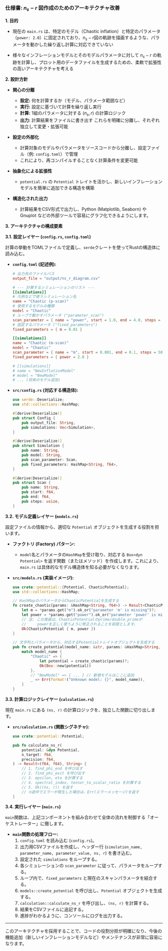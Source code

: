 ### **仕様書: $n_s-r$ 図作成のためのアーキテクチャ改善**

**1. 目的**

- 現在の `main.rs` は、特定のモデル（Chaotic inflation）と特定のパラメータ（`power: 2.0`）に固定されており、$n_s-r$図の軌跡を描画するような、パラメータを動かした繰り返し計算に対応できていない

- 様々なインフレーションモデルとそのモデルパラメータに対して $n_s-r$ の軌跡を計算し、プロット用のデータファイルを生成するための、柔軟で拡張性の高いアーキテクチャを考える

**2. 設計方針**

- **関心の分離**
    - **設定:** 何を計算するか（モデル、パラメータ範囲など）
    - **実行:** 設定に基づいて計算を繰り返し実行
    - **計算:** 1組のパラメータに対する $(n_s, r)$ の計算ロジック
    - **出力:** 計算結果をファイルに書き出す
    これらを明確に分離し、それぞれ独立して変更・拡張可能

- **設定の外部化**
    - 計算対象のモデルやパラメータをソースコードから分離し、設定ファイル（例: `config.toml`）で管理
    - これにより、再コンパイルすることなく計算条件を変更可能

- **抽象化による拡張性**
    - `potential.rs` の `Potential` トレイトを活かし、新しいインフレーションモデルを簡単に追加できる構造を構築

- **構造化された出力**
    - 計算結果をCSV形式で出力し、Python (Matplotlib, Seaborn) や Gnuplot などの外部ツールで容易にグラフ化できるようにします。

**3. アーキテクチャの構成要素**

**3.1. 設定レイヤー (`config.rs`, `config.toml`)**

計算の挙動をTOMLファイルで定義し、`serde`クレートを使ってRustの構造体に読み込む。

-   **`config.toml` (記述例):**
    ```toml
    # 出力先のファイルパス
    output_file = "output/ns_r_diagram.csv"

    # --- 計算するシミュレーションのリスト ---
    [[simulations]]
    # 凡例などで使うシミュレーション名
    name = "Chaotic (p-scan)"
    # 使用するモデルの種類
    model = "Chaotic"
    # ループで動かすパラメータ ("parameter_scan")
    scan_parameter = { name = "power", start = 1.0, end = 4.0, steps = 50 }
    # 固定するパラメータ ("fixed_parameters")
    fixed_parameters = { m = 0.01 }

    [[simulations]]
    name = "Chaotic (m-scan)"
    model = "Chaotic"
    scan_parameter = { name = "m", start = 0.001, end = 0.1, steps = 50 }
    fixed_parameters = { power = 2.0 }

    # [[simulations]]
    # name = "NewInflationModel"
    # model = "NewModel"
    # ... (将来のモデル追加)
    ```

-   **`src/config.rs` (対応する構造体):**
    ```rust
    use serde::Deserialize;
    use std::collections::HashMap;

    #[derive(Deserialize)]
    pub struct Config {
        pub output_file: String,
        pub simulations: Vec<Simulation>,
    }

    #[derive(Deserialize)]
    pub struct Simulation {
        pub name: String,
        pub model: String,
        pub scan_parameter: Scan,
        pub fixed_parameters: HashMap<String, f64>,
    }

    #[derive(Deserialize)]
    pub struct Scan {
        pub name: String,
        pub start: f64,
        pub end: f64,
        pub steps: usize,
    }
    ```

**3.2. モデル定義レイヤー (`models.rs`)**

設定ファイルの情報から、適切な `Potential` オブジェクトを生成する役割を担います。

-   **ファクトリ (Factory) パターン:**
    -   `model`名とパラメータの`HashMap`を受け取り、対応する `Box<dyn Potential>` を返す関数（またはメソッド）を作成します。これにより、`main.rs` は具体的なモデル構造体を知る必要がなくなります。

-   **`src/models.rs` (実装イメージ):**
    ```rust
    use crate::potential::{Potential, ChaoticPotential};
    use std::collections::HashMap;

    // HashMapのパラメータからChaoticPotentialを生成する
    fn create_chaotic(params: &HashMap<String, f64>) -> Result<ChaoticPotential, String> {
        let m = *params.get("m").ok_or("parameter 'm' is missing")?;
        let power = *params.get("power").ok_or("parameter 'power' is missing")?;
        // 注: この実装は、ChaoticPotentialのprime/double_primeが
        //     powerを正しく使うように修正されることを前提とします。
        Ok(ChaoticPotential { m, power })
    }

    // 文字列とパラメータから、対応するPotentialトレイトオブジェクトを生成する
    pub fn create_potential(model_name: &str, params: &HashMap<String, f64>) -> Result<Box<dyn Potential>, String> {
        match model_name {
            "Chaotic" => {
                let potential = create_chaotic(params)?;
                Ok(Box::new(potential))
            },
            // "NewModel" => { ... } // 新規モデルはここに追加
            _ => Err(format!("Unknown model: {}", model_name)),
        }
    }
    ```

**3.3. 計算ロジックレイヤー (`calculation.rs`)**

現在 `main.rs` にある `(ns, r)` の計算ロジックを、独立した関数に切り出します。

-   **`src/calculation.rs` (関数シグネチャ):**
    ```rust
    use crate::potential::Potential;

    pub fn calculate_ns_r(
        potential: &dyn Potential,
        n_target: f64,
        precision: f64,
    ) -> Result<(f64, f64), String> {
        // 1. find_phi_end を呼び出す
        // 2. find_phi_exit を呼び出す
        // 3. epsilon, eta を計算する
        // 4. spectral_index, tensor_to_scalar_ratio を計算する
        // 5. Ok((ns, r)) を返す
        // ※途中でエラーが発生した場合は、Err(エラーメッセージ)を返す
    }
    ```

**3.4. 実行レイヤー (`main.rs`)**

`main`関数は、上記コンポーネントを組み合わせて全体の流れを制御する「オーケストレーター」に徹します。

-   **`main`関数の処理フロー:**
    1.  `config.toml` を読み込む (`config.rs`)。
    2.  出力用CSVファイルを作成し、ヘッダー行 (`simulation_name, parameter_name, parameter_value, ns, r`) を書き込む。
    3.  設定された `simulations` をループする。
    4.  各シミュレーションの `scan_parameter` に従って、パラメータをループする。
    5.  ループ内で、`fixed_parameters` と現在のスキャンパラメータを結合する。
    6.  `models::create_potential` を呼び出し、`Potential` オブジェクトを生成する。
    7.  `calculation::calculate_ns_r` を呼び出し、`(ns, r)` を計算する。
    8.  結果をCSVファイルに追記する。
    9.  進捗がわかるように、コンソールにログを出力する。

---

このアーキテクチャを採用することで、コードの役割分担が明確になり、今後の機能追加（新しいインフレーションモデルなど）やメンテナンスが非常に容易になります。
